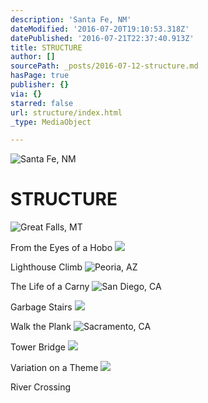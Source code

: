 ```yaml
---
description: 'Santa Fe, NM'
dateModified: '2016-07-20T19:10:53.318Z'
datePublished: '2016-07-21T22:37:40.913Z'
title: STRUCTURE
author: []
sourcePath: _posts/2016-07-12-structure.md
hasPage: true
publisher: {}
via: {}
starred: false
url: structure/index.html
_type: MediaObject

---
```

![Santa Fe, NM](https://imgflo.herokuapp.com/graph/vahj1ThiexotieMo/9767b23cc96329c4f403cb1e1040e5c8/croprotate.jpg?cropheight=4288&cropwidth=2847&degrees=0&input=https%3A%2F%2Fthe-grid-user-content.s3-us-west-2.amazonaws.com%2Fc2ecba11-fb4a-4669-baab-4ae893fa6418.jpg&x=0&y=0)

# STRUCTURE
![Great Falls, MT](https://s3-us-west-2.amazonaws.com/the-grid-img/p/98bf5a62b90755f9ebf7220dbaa9eb426b0667d3.jpg)

From the Eyes of a Hobo
![](https://s3-us-west-2.amazonaws.com/the-grid-img/p/2e65421a1fbd624d8c09a1647049a96c7c025436.jpg)

Lighthouse Climb
![Peoria, AZ](https://s3-us-west-2.amazonaws.com/the-grid-img/p/ff9a66617a806680e820f2a180cab5d9d76da78a.jpg)

The Life of a Carny
![San Diego, CA](https://s3-us-west-2.amazonaws.com/the-grid-img/p/74188a53fba164d4385b281d6d163eacb80abfc8.jpg)

Garbage Stairs
![](https://s3-us-west-2.amazonaws.com/the-grid-img/p/8c2e4fdede216dc72c097b5f7285918a56318644.jpg)

Walk the Plank
![Sacramento, CA](https://s3-us-west-2.amazonaws.com/the-grid-img/p/fa9260748ea525d0372bd0476afb27fe02cccc3e.jpg)

Tower Bridge
![](https://the-grid-user-content.s3-us-west-2.amazonaws.com/6ec5c650-8cba-4b94-9075-47f0f30b6809.jpg)

Variation on a Theme
![](https://the-grid-user-content.s3-us-west-2.amazonaws.com/d92079f2-7bc1-4589-91a9-ffa946be04d1.jpg)

River Crossing